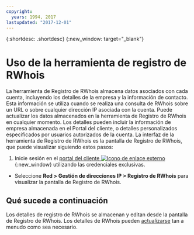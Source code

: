 ```yaml
---
copyright:
  years: 1994, 2017
lastupdated: "2017-12-01"
---
```


{:shortdesc: .shortdesc}
{:new_window: target="_blank"}

# Uso de la herramienta de registro de RWhois

La herramienta de Registro de RWhois almacena datos asociados con cada cuenta, incluyendo los detalles de la empresa y la información de contacto. Esta información se utiliza cuando se realiza una consulta de RWhois sobre un URL o sobre cualquier dirección IP asociada con la cuenta. Puede actualizar los datos almacenados en la herramienta de Registro de RWhois en cualquier momento. Los detalles pueden incluir la información de empresa almacenada en el Portal del cliente, o detalles personalizados especificados por usuarios autorizados de la cuenta. La interfaz de la herramienta de Registro de RWhois es la pantalla de Registro de RWhois, que puede visualizar siguiendo estos pasos:

1. Inicie sesión en el [portal del cliente ![Icono de enlace externo](../../icons/launch-glyph.svg "Icono de enlace externo")](https://control.softlayer.com/){:new_window} utilizando las credenciales exclusivas.
* Seleccione **Red > Gestión de direcciones IP > Registro de RWhois** para visualizar la pantalla de Registro de RWhois.

## Qué sucede a continuación

Los detalles de registro de RWhois se almacenan y editan desde la pantalla de Registro de RWhois. Los detalles de RWhois pueden [actualizarse](update-rwhois.html) tan a menudo como sea necesario.
